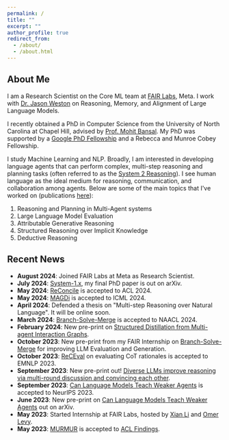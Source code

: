 ```yaml
---
permalink: /
title: ""
excerpt: ""
author_profile: true
redirect_from: 
  - /about/
  - /about.html
---
```


## About Me

I am a Research Scientist on the Core ML team at [FAIR Labs](https://ai.meta.com/research/), Meta. I work with [Dr. Jason Weston](https://www.thespermwhale.com/jaseweston/) on Reasoning, Memory, and Alignment of Large Language Models.

I recently obtained a PhD in Computer Science from the University of North Carolina at Chapel Hill, advised by [Prof. Mohit Bansal](http://www.cs.unc.edu/~mbansal/). My PhD was supported by a [Google PhD Fellowship](https://research.google/outreach/phd-fellowship/recipients/?category=2022) and a Rebecca and Munroe Cobey Fellowship.

I study Machine Learning and NLP. Broadly, I am interested in developing language agents that can perform complex, multi-step reasoning and planning tasks (often referred to as the [System 2 Reasoning](https://en.wikipedia.org/wiki/Thinking,_Fast_and_Slow#:~:text=Thinking%2C%20Fast%20and%20Slow%20is,book%20by%20psychologist%20Daniel%20Kahneman.&text=The%20book's%20main%20thesis%20is,more%20deliberative%2C%20and%20more%20logical.)). I see human language as the ideal medium for reasoning, communication, and collaboration among agents. Below are some of the main topics that I've worked on (publications [here](https://swarnahub.github.io/research/)):

1. Reasoning and Planning in Multi-Agent systems
2. Large Language Model Evaluation
3. Attributable Generative Reasoning
4. Structured Reasoning over Implicit Knowledge
5. Deductive Reasoning

## Recent News

* **August 2024**: Joined FAIR Labs at Meta as Research Scientist.  
* **July 2024**: [System-1.x](https://arxiv.org/abs/2407.14414), my final PhD paper is out on arXiv.  
* **May 2024**: [ReConcile](https://arxiv.org/abs/2309.13007) is accepted to ACL 2024.  
* **May 2024**: [MAGDi](https://arxiv.org/abs/2402.01620) is accepted to ICML 2024.  
* **April 2024**: Defended a thesis on "Multi-step Reasoning over Natural Language". It will be online soon.  
* **March 2024**: [Branch-Solve-Merge](https://arxiv.org/abs/2310.15123) is accepted to NAACL 2024.  
* **February 2024**: New pre-print on [Structured Distillation from Multi-agent Interaction Graphs](https://arxiv.org/abs/2402.01620).  
* **October 2023**: New pre-print from my FAIR Internship on [Branch-Solve-Merge](https://arxiv.org/abs/2310.15123) for improving LLM Evaluation and Generation.   
* **October 2023**: [ReCEval](https://arxiv.org/abs/2304.10703) on evaluating CoT rationales is accepted to EMNLP 2023.   
* **September 2023**: New pre-print out! [Diverse LLMs improve reasoning via multi-round discussion and convincing each other](https://arxiv.org/abs/2309.13007).
* **September 2023**: [Can Language Models Teach Weaker Agents](https://arxiv.org/abs/2306.09299) is accepted to NeurIPS 2023.
* **June 2023**: New pre-print on [Can Language Models Teach Weaker Agents](https://arxiv.org/abs/2306.09299) out on arXiv.
* **May 2023**: Started Internship at FAIR Labs, hosted by [Xian Li](https://ai.facebook.com/people/xian-li/) and [Omer Levy](http://www.cs.tau.ac.il/~levyomer/).  
* **May 2023**: [MURMUR](https://arxiv.org/abs/2212.08607) is accepted to [ACL Findings](https://2023.aclweb.org/).  

